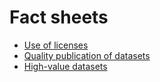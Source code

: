 # Fact sheets

- [Use of licenses](https://data.public.lu/en/pages/fact-sheets/licenses/)
- [Quality publication of datasets](https://data.public.lu/en/pages/fact-sheets/data-quality/)
- [High-value datasets](https://data.public.lu/en/pages/fact-sheets/hvd/)
